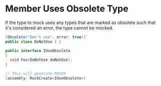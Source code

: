 # Member Uses Obsolete Type
If the type to mock uses any types that are marked as obsolete such that it's considered an error, the type cannot be mocked.
```csharp
[Obsolete("Don't use", error: true)]
public class DoNotUse { }

public interface IUseObsolete
{
  void Foo(DoNotUse doNotUse);
} 

// This will generate ROCK9
[assembly: RockCreate<IUseObsolete>]
```